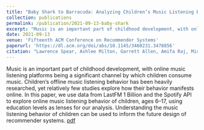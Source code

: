 ```yaml
---
title: "Baby Shark to Barracuda: Analyzing Children’s Music Listening Behavior"
collection: publications
permalink: /publication/2021-09-13-baby-shark
excerpt: "Music is an important part of childhood development, with online music listening platforms being a significant channel by which children consume music. Children’s offline music listening behavior has been heavily researched, yet relatively few studies explore how their behavior manifests online. In this paper, we use data from LastFM 1 Billion and the Spotify API to explore online music listening behavior of children, ages 6–17, using education levels as lenses for our analysis. Understanding the music listening behavior of children can be used to inform the future design of recommender systems."
date: 2021-09-13
venue: 'Fifteenth ACM Conference on Recommender Systems'
paperurl: 'https://dl.acm.org/doi/abs/10.1145/3460231.3478856'
citation: "Lawrence Spear, Ashlee Milton, Garrett Allen, Amifa Raj, Michael Green, Michael D. Ekstrand, and Maria Soledad Pera. 2021. \"Baby Shark to Barracuda: Analyzing Children's Music Listening Behavior\". <i>In Proceedings of the 15th ACM Conference on Recommender Systems (RecSys 2021 Late-Breaking Results)</i>."
---
```

Music is an important part of childhood development, with online music listening platforms being a significant channel by which children consume music. Children’s offline music listening behavior has been heavily researched, yet relatively few studies explore how their behavior manifests online. In this paper, we use data from LastFM 1 Billion and the Spotify API to explore online music listening behavior of children, ages 6–17, using education levels as lenses for our analysis. Understanding the music listening behavior of children can be used to inform the future design of recommender systems. [pdf](https://neelik.github.io/files/Baby_Shark_to_Barracuda_RecSys21_LBR.pdf)
